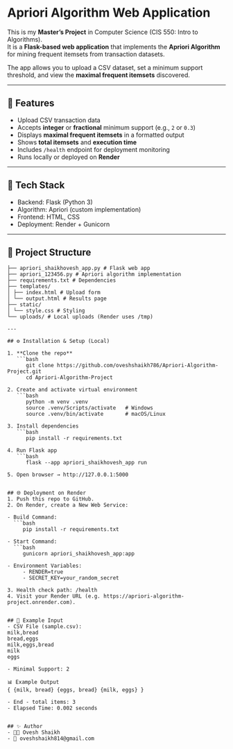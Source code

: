 # Apriori Algorithm Web Application

This is my **Master’s Project** in Computer Science (CIS 550: Intro to Algorithms).  
It is a **Flask-based web application** that implements the **Apriori Algorithm** for mining frequent itemsets from transaction datasets.  

The app allows you to upload a CSV dataset, set a minimum support threshold, and view the **maximal frequent itemsets** discovered.

---

## 🚀 Features

- Upload CSV transaction data
- Accepts **integer** or **fractional** minimum support (e.g., `2` or `0.3`)
- Displays **maximal frequent itemsets** in a formatted output
- Shows **total itemsets** and **execution time**
- Includes `/health` endpoint for deployment monitoring
- Runs locally or deployed on **Render**

---
## 🔧 Tech Stack

- Backend: Flask (Python 3)
- Algorithm: Apriori (custom implementation)
- Frontend: HTML, CSS
- Deployment: Render + Gunicorn

---

## 📂 Project Structure
```Apriori-Algorithm-Project/
├── apriori_shaikhovesh_app.py # Flask web app
├── apriori_123456.py # Apriori algorithm implementation
├── requirements.txt # Dependencies
├── templates/
│ ├── index.html # Upload form
│ └── output.html # Results page
├── static/
│ └── style.css # Styling
└── uploads/ # Local uploads (Render uses /tmp)

---

## ⚙️ Installation & Setup (Local)

1. **Clone the repo**
   ```bash
      git clone https://github.com/oveshshaikh786/Apriori-Algorithm-Project.git
      cd Apriori-Algorithm-Project

2. Create and activate virtual environment
   ```bash
      python -m venv .venv
      source .venv/Scripts/activate   # Windows
      source .venv/bin/activate       # macOS/Linux

3. Install dependencies
   ```bash
      pip install -r requirements.txt

4. Run Flask app
   ```bash
      flask --app apriori_shaikhovesh_app run

5. Open browser → http://127.0.0.1:5000


## 🌐 Deployment on Render
1. Push this repo to GitHub.
2. On Render, create a New Web Service:

- Build Command:
  ```bash
     pip install -r requirements.txt

- Start Command:
  ```bash
     gunicorn apriori_shaikhovesh_app:app

- Environment Variables:
     - RENDER=true
     - SECRET_KEY=your_random_secret

3. Health check path: /health
4. Visit your Render URL (e.g. https://apriori-algorithm-project.onrender.com).


## 🧪 Example Input
- CSV File (sample.csv):
milk,bread
bread,eggs
milk,eggs,bread
milk
eggs

- Minimal Support: 2

📊 Example Output
{ {milk, bread} {eggs, bread} {milk, eggs} }

- End - total items: 3
- Elapsed Time: 0.002 seconds


## ✨ Author
- 👨‍💻 Ovesh Shaikh
- 📧 oveshshaikh814@gmail.com




